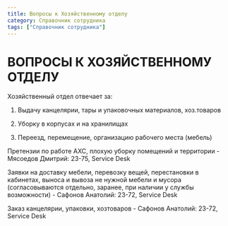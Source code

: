 ```yaml
---
title: Вопросы к Хозяйственному отделу
category: Справочник сотрудника
tags: ["Справочник сотрудника"]
---
```

# ВОПРОСЫ К ХОЗЯЙСТВЕННОМУ ОТДЕЛУ
Хозяйственный отдел отвечает за:

1. Выдачу канцелярии, тары и упаковочных материалов, хоз.товаров

2. Уборку в корпусах и на хранилищах

3. Переезд, перемещение, организацию рабочего места (мебель)

 

Претензии по работе АХС, плохую уборку помещений и территории - Мясоедов Дмитрий: 23-75, Service Desk

Заявки на доставку мебели, перевозку вещей, перестановки в кабинетах, выноса и вывоза не нужной мебели и мусора (согласовываются отдельно, заранее, при наличии у службы возможности) - Сафонов Анатолий: 23-72, Service Desk

Заказ канцелярии, упаковки, хозтоваров - Сафонов Анатолий: 23-72, Service Desk

